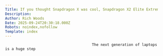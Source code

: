 ```yaml
---
Title: If you thought Snapdragon X was cool, Snapdragon X2 Elite Extreme blows it away
Description: 
Author: Rich Woods
Date: 2025-09-24T20:30:18.000Z
Robots: noindex,nofollow
Template: index
---
```


                                            The next generation of laptops is a huge step
                                        